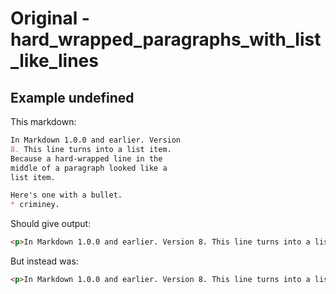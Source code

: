 # Original - hard_wrapped_paragraphs_with_list_like_lines

## Example undefined

This markdown:

```markdown
In Markdown 1.0.0 and earlier. Version
8. This line turns into a list item.
Because a hard-wrapped line in the
middle of a paragraph looked like a
list item.

Here's one with a bullet.
* criminey.

```

Should give output:

```html
<p>In Markdown 1.0.0 and earlier. Version 8. This line turns into a list item. Because a hard-wrapped line in the middle of a paragraph looked like a list item.</p><p>Here&#39;s one with a bullet. * criminey.</p>
```

But instead was:

```html
<p>In Markdown 1.0.0 and earlier. Version 8. This line turns into a list item. Because a hard-wrapped line in the middle of a paragraph looked like a list item.</p><p>Here&#39;s one with a bullet.</p><ul><li>criminey.</li></ul>
```
